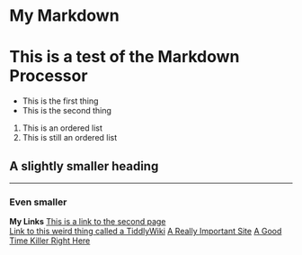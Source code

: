 # My Markdown

# This is a test of the Markdown Processor

-  This is the first thing
-  This is the second thing

1. This is an ordered list
2. This is still an ordered list

## A slightly smaller heading

---

### Even smaller

**My Links**
[This is a link to the second page](mySecondPage.md)  
[Link to this weird thing called a TiddlyWiki](tiddlywiki.md)
[A Really Important Site](https://www.youtube.com/watch?v=dQw4w9WgXcQ)
[A Good Time Killer Right Here](https://www.youtube.com/watch?v=1JArN6rag8s)
